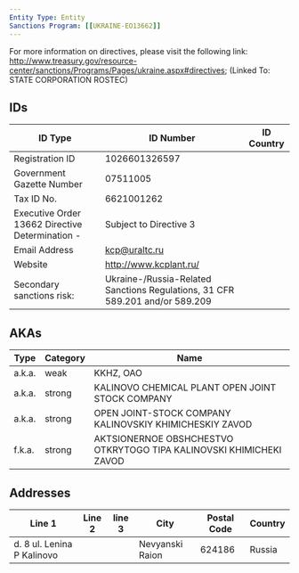 ```yaml
---
Entity Type: Entity
Sanctions Program: [[UKRAINE-EO13662]]
---
```

For more information on directives, please visit the following link: http://www.treasury.gov/resource-center/sanctions/Programs/Pages/ukraine.aspx#directives; (Linked To: STATE CORPORATION ROSTEC)

## IDs
| ID Type | ID Number | ID Country |
|---------|-----------|------------|
| Registration ID | 1026601326597 |  |
| Government Gazette Number | 07511005 |  |
| Tax ID No. | 6621001262 |  |
| Executive Order 13662 Directive Determination - | Subject to Directive 3 |  |
| Email Address | kcp@uraltc.ru |  |
| Website | http://www.kcplant.ru/ |  |
| Secondary sanctions risk: | Ukraine-/Russia-Related Sanctions Regulations, 31 CFR 589.201 and/or 589.209 |  |


## AKAs
| Type | Category | Name      | 
|------|----------|-----------|
| a.k.a. | weak | KKHZ, OAO |
| a.k.a. | strong | KALINOVO CHEMICAL PLANT OPEN JOINT STOCK COMPANY |
| a.k.a. | strong | OPEN JOINT-STOCK COMPANY KALINOVSKIY KHIMICHESKIY ZAVOD |
| f.k.a. | strong | AKTSIONERNOE OBSHCHESTVO OTKRYTOGO TIPA KALINOVSKI KHIMICHEKI ZAVOD |


## Addresses
| Line 1 | Line 2 | line 3 | City | Postal Code| Country | 
|--------|--------|--------|------|------------|---------|
| d. 8 ul. Lenina P Kalinovo |  |  | Nevyanski Raion | 624186 | Russia |

